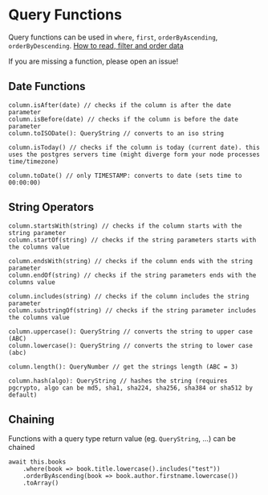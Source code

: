 # Query Functions
Query functions can be used in `where`, `first`, `orderByAscending`, `orderByDescending`.
[How to read, filter and order data](read-filter-order.md)

If you are missing a function, please open an issue!

## Date Functions
```
column.isAfter(date) // checks if the column is after the date parameter
column.isBefore(date) // checks if the column is before the date parameter
column.toISODate(): QueryString // converts to an iso string

column.isToday() // checks if the column is today (current date). this uses the postgres servers time (might diverge form your node processes time/timezone)

column.toDate() // only TIMESTAMP: converts to date (sets time to 00:00:00)
```

## String Operators
```
column.startsWith(string) // checks if the column starts with the string parameter
column.startOf(string) // checks if the string parameters starts with the columns value

column.endsWith(string) // checks if the column ends with the string parameter
column.endOf(string) // checks if the string parameters ends with the columns value

column.includes(string) // checks if the column includes the string parameter
column.substringOf(string) // checks if the string parameter includes the columns value

column.uppercase(): QueryString // converts the string to upper case (ABC)
column.lowercase(): QueryString // converts the string to lower case (abc)

column.length(): QueryNumber // get the strings length (ABC = 3)

column.hash(algo): QueryString // hashes the string (requires pgcrypto, algo can be md5, sha1, sha224, sha256, sha384 or sha512 by default)
```

## Chaining
Functions with a query type return value (eg. `QueryString`, ...) can be chained
```
await this.books
    .where(book => book.title.lowercase().includes("test"))
    .orderByAscending(book => book.author.firstname.lowercase())
    .toArray()
```